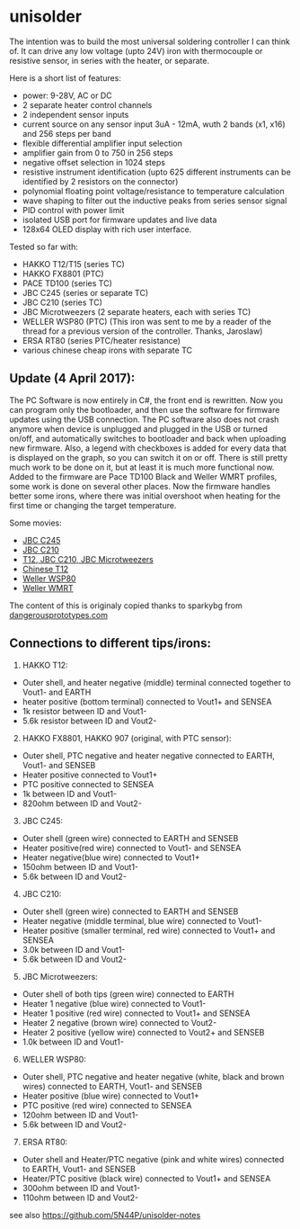 # unisolder

The intention was to build the most universal soldering controller I can think of.
It can drive any low voltage (upto 24V) iron with thermocouple or resistive sensor,
in series with the heater, or separate.

Here is a short list of features:
- power: 9-28V, AC or DC
- 2 separate heater control channels
- 2 independent sensor inputs
- current source on any sensor input 3uA - 12mA, wuth 2 bands (x1, x16) and 256 steps per band
- flexible differential amplifier input selection
- amplifier gain from 0 to 750 in 256 steps
- negative offset selection in 1024 steps
- resistive instrument identification (upto 625 different instruments can be identified by 2 resistors on the connector)
- polynomial floating point voltage/resistance to temperature calculation
- wave shaping to filter out the inductive peaks from series sensor signal
- PID control with power limit
- isolated USB port for firmware updates and live data
- 128x64 OLED display with rich user interface.

Tested so far with:
- HAKKO T12/T15 (series TC)
- HAKKO FX8801 (PTC)
- PACE TD100 (series TC)
- JBC C245 (series or separate TC)
- JBC C210 (series TC)
- JBC Microtweezers (2 separate heaters, each with series TC)
- WELLER WSP80 (PTC) (This iron was sent to me by a reader of the thread for a previous version of the controller. Thanks, Jaroslaw)
- ERSA RT80 (series PTC/heater resistance)
- various chinese cheap irons with separate TC

## Update (4 April 2017): 
The PC Software is now entirely in C#, the front end is rewritten. Now you can program only the bootloader,
and then use the software for firmware updates using the USB connection. The PC software also does not crash
anymore when device is unplugged and plugged in the USB or turned on/off, and automatically switches to
bootloader and back when uploading new firmware. Also, a legend with checkboxes is added for every data
that is displayed on the graph, so you can switch it on or off. There is still pretty much work to be done on it,
but at least it is much more functional now.
Added to the firmware are Pace TD100 Black and Weller WMRT profiles, some work is done on several other places.
Now the firmware handles better some irons, where there was initial overshoot when heating for the first time
or changing the target temperature.

Some movies:
 - [JBC C245](https://www.youtube.com/watch?v=oTdQB4ywDOA)
 - [JBC C210](https://www.youtube.com/watch?v=iyz-EDf-JaY)
 - [T12, JBC C210, JBC Microtweezers](https://www.youtube.com/watch?v=-f0KSU0PJzc&t=70s)
 - [Chinese T12](https://www.youtube.com/watch?v=u588sh-4thg)
 - [Weller WSP80](https://www.youtube.com/watch?v=gd_8w7l8_Bo)
 - [Weller WMRT](https://www.youtube.com/watch?v=eHNJuQEw6XU)

The content of this is originaly copied thanks to sparkybg from [dangerousprototypes.com](http://dangerousprototypes.com/forum/viewtopic.php?t=7218)

## Connections to different tips/irons:

1. HAKKO T12:
- Outer shell, and heater negative (middle) terminal connected together to Vout1- and EARTH
- heater positive (bottom terminal) connected to Vout1+ and SENSEA
- 1k resistor between ID and Vout1-
- 5.6k resistor between ID and Vout2-

2. HAKKO FX8801, HAKKO 907 (original, with PTC sensor):
- Outer shell, PTC negative and heater negative connected to EARTH, Vout1- and SENSEB
- Heater positive connected to Vout1+
- PTC positive connected to SENSEA
- 1k between ID and Vout1-
- 820ohm between ID and Vout2-

3. JBC C245:
- Outer shell (green wire) connected to EARTH and SENSEB
- Heater positive(red wire) connected to Vout1- and SENSEA
- Heater negative(blue wire) connected to Vout1+
- 150ohm between ID and Vout1-
- 5.6k between ID and Vout2-

4. JBC C210:
- Outer shell (green wire) connected to EARTH and SENSEB
- Heater negative (middle terminal, blue wire) connected to Vout1-
- Heater positive (smaller terminal, red wire) connected to Vout1+ and SENSEA
- 3.0k between ID and Vout1-
- 5.6k between ID and Vout2-

5. JBC Microtweezers:
- Outer shell of both tips (green wire) connected to EARTH
- Heater 1 negative (blue wire) connected to Vout1-
- Heater 1 positive (red wire) connected to Vout1+ and SENSEA
- Heater 2 negative (brown wire) connected to Vout2-
- Heater 2 positive (yellow wire) connected to Vout2+ and SENSEB
- 1.0k between ID and Vout1-

6. WELLER WSP80:
- Outer shell, PTC negative and heater negative (white, black and brown wires) connected to EARTH, Vout1- and SENSEB
- Heater positive (blue wire) connected to Vout1+
- PTC positive (red wire) connected to SENSEA
- 120ohm between ID and Vout1-
- 5.6k between ID and Vout2-

7. ERSA RT80:
- Outer shell and Heater/PTC negative (pink and white wires) connected to EARTH, Vout1- and SENSEB
- Heater/PTC positive (black wire) connected to Vout1+ and SENSEA
- 300ohm between ID and Vout1-
- 110ohm between ID and Vout2-

see also https://github.com/5N44P/unisolder-notes
